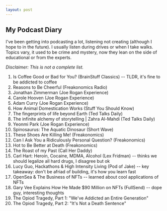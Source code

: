 ```yaml
---
layout: post
---
```


## My Podcast Diary

I've been getting into podcasting a lot, listening not creating (although I hope to in the future). I usually listen during drives or when I take walks.
Topics vary, it used to be crime and mystery, now they lean on the side of educational or from the experts.

_Disclaimer: This is not a complete list._

1) Is Coffee Good or Bad for You? (BrainStuff Classics) -- TLDR, it's fine to be addicted to coffee
2) Reasons to Be Cheerful (Freakonomics Radio)
3) Jonathan Zimmerman (Joe Rogan Experience)
4) Carole Hooven (Joe Rogan Experience)
5) Adam Curry (Joe Rogan Experience)
6) How Animal Domestication Works (Stuff You Should Know) 
7) The fingerprints of life beyond Earth (Ted Talks Daily)
8) The infinite alchemy of storytelling | Zahra Al-Mahdi (Ted Talks Daily)
9) Yeonmi Park (Joe Rogan Experience) 
10) Spinosaurus: The Aquatic Dinosaur (Short Wave)
11) These Shoes Are Killing Me! (Freakonomics) 
12) Can I Ask You a Ridiculously Personal Question? (Freakonomics)
13) Hot to Be Better at Death (Freakonomics)
14) The Roast of my Past (Call Her Daddy)
15) Carl Hart: Heroin, Cocaine, MDMA, Alcohol (Lex Fridman) -- thinks we should legalize all hard drugs, I disagree but ok
16) Lucy Guo, Hackathons & High Intensity Living (Pod of Jake) -- key takeaway: don't be afriad of building, it's how you learn fast
17) OpenSea & The Business of NFTs -- learned about cool applications of NFTs
18) Gary Vee Explains How He Made $90 Million on NFTs (FullSend) -- dope guy, interesting thoughts
19) The Opiod Tragedy, Part 1: "We've Addicted an Entire Generation" 
20) The Opiod Tragedy, Part 2: "It's Not a Death Sentence"
